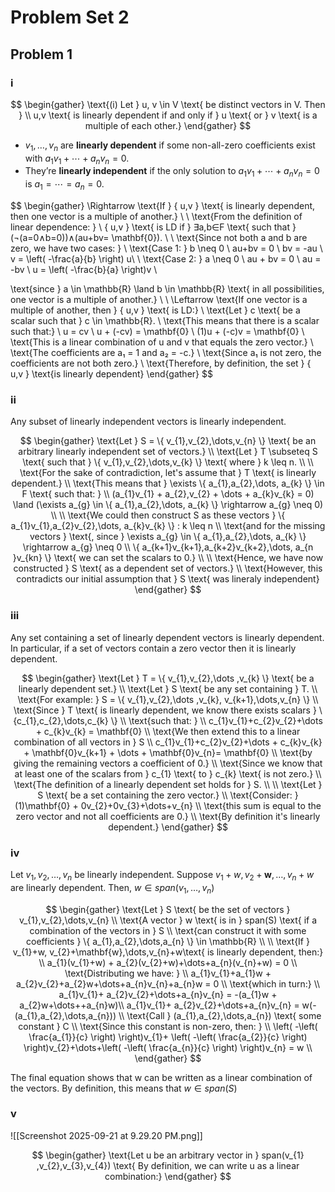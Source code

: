 # Problem Set 2
## Problem 1
### i

$$
\begin{gather}
\text{(i) Let } u, v \in V \text{ be distinct vectors in V. Then } \\ u,v \text{ is linearly dependent if and only if } u \text{ or } v \text{ is a multiple of each other.}
\end{gather}
$$

- $v_1,\dots,v_n$ are **linearly dependent** if some non-all-zero coefficients exist with $a_1v_1+\cdots+a_nv_n=0$.
- They’re **linearly independent** if the only solution to $a_1v_1+\cdots+a_nv_n=0$ is $a_1=\cdots=a_n=0$.

$$
\begin{gather}
\Rightarrow 
\text{If } \{ u,v \} \text{ is linearly dependent, then one vector is a multiple of another.} \\ \\
\text{From the definition of linear dependence: } \\
\{ u,v \} \text{ is LD if }  ∃a,b∈F \text{ such that } (¬(a=0∧b=0))∧(au+bv= \mathbf{0}).
\\
\\
\text{Since not both a and b are zero, we have two cases: } \\
\text{Case 1: } b \neq 0 \\
au+bv = 0  \\ 
bv = -au \\
v = \left( -\frac{a}{b} \right) u\\ \\
\text{Case 2: } a \neq 0 \\
au + bv = 0 \\
au = -bv \\
u = \left( -\frac{b}{a} \right)v \\

\text{since } a \in \mathbb{R} \land b \in \mathbb{R} \text{ in all possibilities, one vector is a multiple of another.} \\
\\ 
\Leftarrow 
\text{If one vector is a multiple of another, then } \{ u,v \} \text{ is LD:} \\
\text{Let } c \text{ be a scalar such that } c \in \mathbb{R}.  \\
\text{This means that there is a scalar such that:} \\
u = cv \\
u + (-cv) = \mathbf{0} \\
(1)u + (-c)v = \mathbf{0} \\
\text{This is a linear combination of u and v that equals the zero vector.} \\
\text{The coefficients are a₁ = 1 and a₂ = -c.} \\
\text{Since a₁ is not zero, the coefficients are not both zero.} \\
\text{Therefore, by definition, the set } \{ u,v \} \text{is linearly dependent}
\end{gather}
$$

### ii

Any subset of linearly independent vectors is linearly independent.

$$
\begin{gather}
\text{Let } S = \{ v_{1},v_{2},\dots,v_{n} \} \text{ be an arbitrary linearly independent set of vectors.} \\
\text{Let } T \subseteq S \text{ such that } \{  v_{1},v_{2},\dots,v_{k} \} \text{ where } k \leq n. \\ \\
\text{For the sake of contradiction, let's assume that } T \text{ is linearly dependent.} \\ 
\text{This means that } \exists \{ a_{1},a_{2},\dots, a_{k} \} \in F \text{ such that: } \\ 
(a_{1}v_{1} + a_{2},v_{2} + \dots + a_{k}v_{k} = 0) \land (\exists a_{g} \in \{ a_{1},a_{2},\dots, a_{k} \} \rightarrow a_{g} \neq 0) \\ \\
\text{We could then construct S as these vectors  } \{ a_{1}v_{1},a_{2}v_{2},\dots, a_{k}v_{k} \} : k \leq n \\
\text{and for the missing vectors } \text{, since }  \exists a_{g} \in \{ a_{1},a_{2},\dots, a_{k} \} \rightarrow a_{g} \neq 0 \\
\{ a_{k+1}v_{k+1},a_{k+2}v_{k+2},\dots, a_{n }v_{kn} \} \text{ we can set the scalars to 0.}  \\ \\
\text{Hence, we have now constructed } S \text{ as a dependent set of vectors.} \\
\text{However, this contradicts our initial assumption that } S \text{ was lineraly independent}
\end{gather} 
$$

### iii 

Any set containing a set of linearly dependent vectors is linearly dependent. In particular, if a set of vectors contain a zero vector then it is linearly dependent. 

$$
\begin{gather}
\text{Let } T = \{ v_{1},v_{2},\dots ,v_{k} \} \text{ be a linearly dependent set.} \\
\text{Let } S \text{ be any set containing } T. \\
\text{For example: } S = \{ v_{1},v_{2},\dots ,v_{k}, v_{k+1},\dots,v_{n} \} \\
\text{Since } T \text{ is linearly dependent, we know there exists scalars } \{c_{1},c_{2},\dots,c_{k} \} \\
\text{such that: } \\
c_{1}v_{1}+c_{2}v_{2}+\dots + c_{k}v_{k} = \mathbf{0} \\
\text{We then extend this to a linear combination of all vectors in } S \\
c_{1}v_{1}+c_{2}v_{2}+\dots + c_{k}v_{k} + \mathbf{0}v_{k+1} + \dots + \mathbf{0}v_{n}= \mathbf{0} \\
\text{by giving the remaining vectors a coefficient of 0.} \\
\text{Since we know that at least one of the scalars from } c_{1} \text{ to } c_{k} \text{ is not zero.} \\
\text{The definition of a linearly dependent set holds for } S. \\
\\
\text{Let } S \text{ be a set containing the zero vector.} \\
\text{Consider: } (1)\mathbf{0} + 0v_{2}+0v_{3}+\dots+v_{n} \\
\text{this sum is equal to the zero vector and not all coefficients are 0.} \\
\text{By definition it's linearly dependent.}
\end{gather}
$$

### iv

Let $v_{1},v_{2},\dots,v_{n}$ be linearly independent.
Suppose $v_{1}+w, v_{2}+\mathbf{w},\dots,v_{n}+w$ are linearly dependent.
Then, $w\in span(v_{1},\dots,v_{n})$


$$
\begin{gather}
\text{Let } S \text{ be the set of vectors } v_{1},v_{2},\dots,v_{n} \\
\text{A vector } w \text{ is in } span(S) \text{ if a combination of the vectors in } S \\
\text{can construct it with some coefficients } \{ a_{1},a_{2},\dots,a_{n} \} \in \mathbb{R} \\ \\
\text{If } v_{1}+w, v_{2}+\mathbf{w},\dots,v_{n}+w\text{ is linearly dependent, then:} \\
a_{1}(v_{1}+w) + a_{2}(v_{2}+w)+\dots+a_{n}(v_{n}+w) = 0 \\
\text{Distributing we have: } \\
a_{1}v_{1}+a_{1}w + a_{2}v_{2}+a_{2}w+\dots+a_{n}v_{n}+a_{n}w = 0 \\
\text{which in turn:} \\
a_{1}v_{1}+ a_{2}v_{2}+\dots+a_{n}v_{n} = -(a_{1}w + a_{2}w+\dots++a_{n}w)\\
a_{1}v_{1}+ a_{2}v_{2}+\dots+a_{n}v_{n}  = w(-(a_{1},a_{2},\dots,a_{n})) \\
\text{Call } (a_{1},a_{2},\dots,a_{n}) \text{ some constant } C \\
\text{Since this constant is non-zero, then: } \\
\left( -\left( \frac{a_{1}}{c} \right) \right)v_{1}+ \left( -\left( \frac{a_{2}}{c} \right) \right)v_{2}+\dots+\left( -\left( \frac{a_{n}}{c} \right) \right)v_{n} = w \\ 
\end{gather}
$$

The final equation shows that w can be written as a linear combination of the vectors​. By definition, this means that $w\in span(S)$

### v

![[Screenshot 2025-09-21 at 9.29.20 PM.png]]

$$
\begin{gather}
\text{Let u be an arbitrary vector in } span(v_{1}​,v_{2},v_{3}​,v_{4}​) \text{ By definition, we can write u as a linear combination:}
\end{gather}
$$
